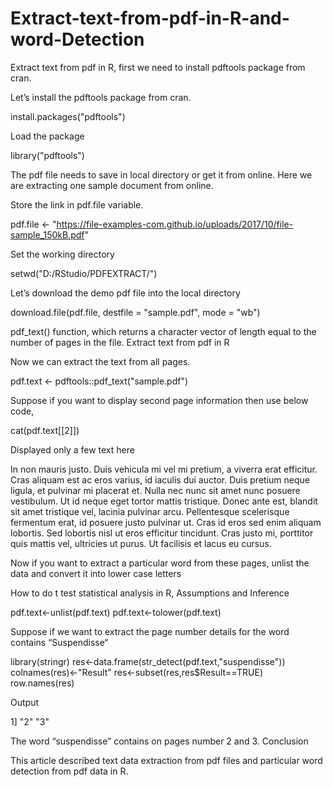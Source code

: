 # Extract-text-from-pdf-in-R-and-word-Detection

Extract text from pdf in R, first we need to install pdftools package from cran.

Let’s install the pdftools package from cran.

install.packages("pdftools")

Load the package

library("pdftools")

The pdf file needs to save in local directory or get it from online. Here we are extracting one sample document from online.

Store the link in pdf.file variable.

pdf.file <- "https://file-examples-com.github.io/uploads/2017/10/file-sample_150kB.pdf"

Set the working directory

setwd("D:/RStudio/PDFEXTRACT/")

Let’s download the demo pdf file into the local directory

download.file(pdf.file, destfile = "sample.pdf", mode = "wb")

pdf_text() function, which returns a character vector of length equal to the number of pages in the file.
Extract text from pdf in R

Now we can extract the text from all pages.

pdf.text <- pdftools::pdf_text("sample.pdf")

Suppose if you want to display second page information then use below code,

cat(pdf.text[[2]]) 

Displayed only a few text here

In non mauris justo. Duis vehicula mi vel mi pretium, a viverra erat efficitur. Cras aliquam
est ac eros varius, id iaculis dui auctor. Duis pretium neque ligula, et pulvinar mi placerat
et. Nulla nec nunc sit amet nunc posuere vestibulum. Ut id neque eget tortor mattis
tristique. Donec ante est, blandit sit amet tristique vel, lacinia pulvinar arcu. Pellentesque
scelerisque fermentum erat, id posuere justo pulvinar ut. Cras id eros sed enim aliquam
lobortis. Sed lobortis nisl ut eros efficitur tincidunt. Cras justo mi, porttitor quis mattis vel, ultricies ut purus. Ut facilisis et lacus eu cursus.

Now if you want to extract a particular word from these pages, unlist the data and convert it into lower case letters

How to do t test statistical analysis in R, Assumptions and Inference

pdf.text<-unlist(pdf.text)
pdf.text<-tolower(pdf.text)

Suppose if we want to extract the page number details for the word contains “Suspendisse“

library(stringr)
res<-data.frame(str_detect(pdf.text,"suspendisse"))
colnames(res)<-"Result"
res<-subset(res,res$Result==TRUE)
row.names(res)

Output

1] "2" "3"

The word “suspendisse” contains on pages number 2 and 3.
Conclusion

This article described text data extraction from pdf files and particular word detection from pdf data in R.

